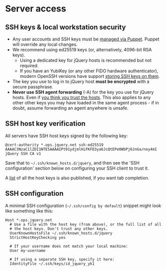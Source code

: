 # Server access

## SSH keys & local workstation security
* Any user accounts and SSH keys must be [managed via Puppet]. Puppet
  will override any local changes.
* We recommend using ed25519 keys (or, alternatively, 4096-bit RSA
  keys).
  * Using a dedicated key for jQuery hosts is recommended but not
    required.
  * If you have an YubiKey (or any other FIDO hardware authenticator),
    modern OpenSSH versions have support [storing SSH keys on them].
* The key you use to log in to jQuery host **must be encrypted** with a
  secure passphrase.
* **Never use SSH agent forwarding** (-A) for the key you use for
  jQuery hosts. Even if [you think you trust the hosts]. This also
  applies to any other other keys you may have loaded in the same agent
  process - if in doubt, assume forwarding an agent anywhere is unsafe.

[managed via Puppet]: ./puppet.md#Managing-user-accounts
[storing SSH keys on them]: https://security.stackexchange.com/questions/240991/what-is-the-sk-ending-for-ssh-key-types
[you think you trust the hosts]: https://matrix.org/blog/2019/05/08/post-mortem-and-remediations-for-apr-11-security-incident/

## SSH host key verification

All servers have SSH host keys signed by the following key:
```
@cert-authority *.ops.jquery.net ssh-ed25519 AAAAC3NzaC1lZDI1NTE5AAAAIPt01ydjmlHiFKFD3ya6JcQtEPe0WbPj6JnGa/noy4mI jQuery SSH CA v1
```
Save that to `~/.ssh/known_hosts.d/jquery`, and then see the 'SSH
configuration' section below on configuring your SSH client to trust
it.

A [list] of all the host keys is also published, if you want tab
completion.

[list]: https://4.ops.jquery.net/known_hosts

## SSH configuration

A minimal SSH configuration (`~/.ssh/config by default`) snippet might
look like something like this:

```
Host *.ops.jquery.net
  # Use a file with the host key (from above), or the full list of all
  # the host keys. Don't trust any other keys.
  UserKnownHostsFile ~/.ssh/known_hosts.d/jquery
  StrictHostKeyChecking yes

  # If your username does not match your local machine:
  User my-username

  # If using a separate SSH key, specify it here:
  IdentityFile ~/.ssh/keys/id_jquery_yk1
```
